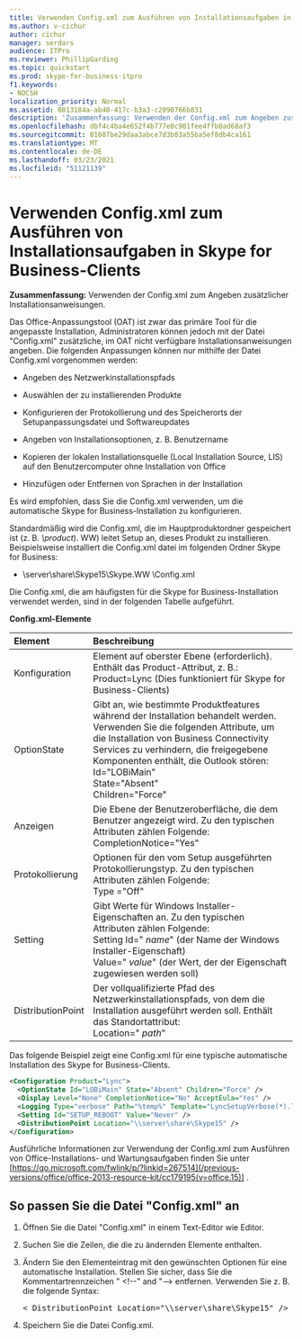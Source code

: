 ```yaml
---
title: Verwenden Config.xml zum Ausführen von Installationsaufgaben in Skype for Business-Clients
ms.author: v-cichur
author: cichur
manager: serdars
audience: ITPro
ms.reviewer: PhillipGarding
ms.topic: quickstart
ms.prod: skype-for-business-itpro
f1.keywords:
- NOCSH
localization_priority: Normal
ms.assetid: 0813184a-ab40-417c-b3a3-c2090766b831
description: 'Zusammenfassung: Verwenden der Config.xml zum Angeben zusätzlicher Installationsanweisungen.'
ms.openlocfilehash: dbf4c4ba4e652f4b777e0c901fee4ffb0ad68af3
ms.sourcegitcommit: 01087be29daa3abce7d3b03a55ba5ef8db4ca161
ms.translationtype: MT
ms.contentlocale: de-DE
ms.lasthandoff: 03/23/2021
ms.locfileid: "51121139"
---
```

# <a name="use-configxml-to-perform-installation-tasks-in-skype-for-business-clients"></a>Verwenden Config.xml zum Ausführen von Installationsaufgaben in Skype for Business-Clients

**Zusammenfassung:** Verwenden der Config.xml zum Angeben zusätzlicher Installationsanweisungen.

Das Office-Anpassungstool (OAT) ist zwar das primäre Tool für die angepasste Installation, Administratoren können jedoch mit der Datei "Config.xml" zusätzliche, im OAT nicht verfügbare Installationsanweisungen angeben. Die folgenden Anpassungen können nur mithilfe der Datei Config.xml vorgenommen werden:

- Angeben des Netzwerkinstallationspfads

- Auswählen der zu installierenden Produkte

- Konfigurieren der Protokollierung und des Speicherorts der Setupanpassungsdatei und Softwareupdates

- Angeben von Installationsoptionen, z. B. Benutzername

- Kopieren der lokalen Installationsquelle (Local Installation Source, LIS) auf den Benutzercomputer ohne Installation von Office

- Hinzufügen oder Entfernen von Sprachen in der Installation

Es wird empfohlen, dass Sie die Config.xml verwenden, um die automatische Skype for Business-Installation zu konfigurieren. 

Standardmäßig wird die Config.xml, die im Hauptproduktordner gespeichert ist (z. B. _\product_). WW) leitet Setup an, dieses Produkt zu installieren. Beispielsweise installiert die Config.xml datei im folgenden Ordner Skype for Business:

- \\server\share\Skype15\Skype.WW \Config.xml

Die Config.xml, die am häufigsten für die Skype for Business-Installation verwendet werden, sind in der folgenden Tabelle aufgeführt.

**Config.xml-Elemente**


| **Element**              | **Beschreibung**                                                                                                                                                                                                                                                                                         |
|:-------------------------|:--------------------------------------------------------------------------------------------------------------------------------------------------------------------------------------------------------------------------------------------------------------------------------------------------------|
| Konfiguration  <br/>     | Element auf oberster Ebene (erforderlich). Enthält das Product-Attribut, z. B.: Product=Lync (Dies funktioniert für Skype for Business-Clients)  <br/>                                                                                                                                                          |
| OptionState  <br/>       | Gibt an, wie bestimmte Produktfeatures während der Installation behandelt werden. Verwenden Sie die folgenden Attribute, um die Installation von Business Connectivity Services zu verhindern, die freigegebene Komponenten enthält, die Outlook stören: <br/>  Id="LOBiMain" <br/>  State="Absent" <br/>  Children="Force" <br/> |
| Anzeigen  <br/>           | Die Ebene der Benutzeroberfläche, die dem Benutzer angezeigt wird. Zu den typischen Attributen zählen Folgende: <br/>  CompletionNotice="Yes"                                                                                                                                                                                |
| Protokollierung  <br/>           | Optionen für den vom Setup ausgeführten Protokollierungstyp. Zu den typischen Attributen zählen Folgende: <br/>  Type ="Off"                                                                                                                                                                                       |
| Setting  <br/>           | Gibt Werte für Windows Installer-Eigenschaften an. Zu den typischen Attributen zählen Folgende:<br/>  Setting Id=" *name*" (der Name der Windows Installer-Eigenschaft)  <br/>  Value=" *value*" (der Wert, der der Eigenschaft zugewiesen werden soll)  <br/>                                                             |
| DistributionPoint  <br/> | Der vollqualifizierte Pfad des Netzwerkinstallationspfads, von dem die Installation ausgeführt werden soll. Enthält das Standortattribut:<br/>  Location=" *path*"  <br/>                                                                                                                                     |

Das folgende Beispiel zeigt eine Config.xml für eine typische automatische Installation des Skype for Business-Clients. 

```xml
<Configuration Product="Lync"> 
  <OptionState Id="LOBiMain" State="Absent" Children="Force" /> 
  <Display Level="None" CompletionNotice="No" AcceptEula="Yes" /> 
  <Logging Type="verbose" Path="%temp%" Template="LyncSetupVerbose(*).log" />
  <Setting Id="SETUP_REBOOT" Value="Never" /> 
  <DistributionPoint Location="\\server\share\Skype15" /> 
</Configuration>
```

Ausführliche Informationen zur Verwendung der Config.xml zum Ausführen von Office-Installations- und Wartungsaufgaben finden Sie unter [https://go.microsoft.com/fwlink/p/?linkid=267514](/previous-versions/office/office-2013-resource-kit/cc179195(v=office.15)) .

## <a name="to-customize-the-configxml-file"></a>So passen Sie die Datei "Config.xml" an

1. Öffnen Sie die Datei "Config.xml" in einem Text-Editor wie Editor.

2. Suchen Sie die Zeilen, die die zu ändernden Elemente enthalten.

3. Ändern Sie den Elementeintrag mit den gewünschten Optionen für eine automatische Installation. Stellen Sie sicher, dass Sie die Kommentartrennzeichen " \<!--" and "--\> entfernen. Verwenden Sie z. B. die folgende Syntax:

   <pre>
   < DistributionPoint Location="\\server\share\Skype15" />
   </pre>

4. Speichern Sie die Datei Config.xml.